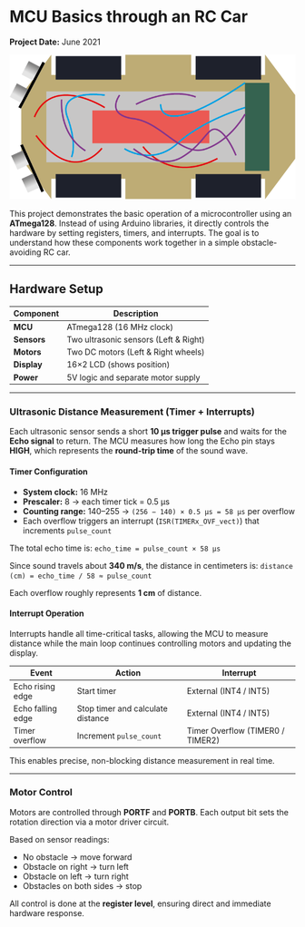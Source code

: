 # MCU Basics through an RC Car

**Project Date:** June 2021

![RC Car Overview](assets/rc_car.png)

This project demonstrates the basic operation of a microcontroller using an **ATmega128**.
Instead of using Arduino libraries, it directly controls the hardware by setting registers, timers, and interrupts.
The goal is to understand how these components work together in a simple obstacle-avoiding RC car.

---

## Hardware Setup

| Component   | Description                           |
| ----------- | ------------------------------------- |
| **MCU**     | ATmega128 (16 MHz clock)              |
| **Sensors** | Two ultrasonic sensors (Left & Right) |
| **Motors**  | Two DC motors (Left & Right wheels)   |
| **Display** | 16×2 LCD (shows position)             |
| **Power**   | 5V logic and separate motor supply    |

---

### Ultrasonic Distance Measurement (Timer + Interrupts)

Each ultrasonic sensor sends a short **10 µs trigger pulse** and waits for the **Echo signal** to return.
The MCU measures how long the Echo pin stays **HIGH**, which represents the **round-trip time** of the sound wave.

#### Timer Configuration

* **System clock:** 16 MHz
* **Prescaler:** 8 → each timer tick = 0.5 µs
* **Counting range:** 140–255 → `(256 − 140) × 0.5 µs = 58 µs` per overflow
* Each overflow triggers an interrupt (`ISR(TIMERx_OVF_vect)`) that increments `pulse_count`

The total echo time is:
`echo_time = pulse_count × 58 µs`

Since sound travels about **340 m/s**, the distance in centimeters is:
`distance (cm) = echo_time / 58 ≈ pulse_count`

Each overflow roughly represents **1 cm** of distance.

#### Interrupt Operation

Interrupts handle all time-critical tasks, allowing the MCU to measure distance
while the main loop continues controlling motors and updating the display.

| Event             | Action                            | Interrupt                        |
| ----------------- | --------------------------------- | -------------------------------- |
| Echo rising edge  | Start timer                       | External (INT4 / INT5)           |
| Echo falling edge | Stop timer and calculate distance | External (INT4 / INT5)           |
| Timer overflow    | Increment `pulse_count`           | Timer Overflow (TIMER0 / TIMER2) |

This enables precise, non-blocking distance measurement in real time.

---

### Motor Control

Motors are controlled through **PORTF** and **PORTB**.
Each output bit sets the rotation direction via a motor driver circuit.

Based on sensor readings:

* No obstacle → move forward
* Obstacle on right → turn left
* Obstacle on left → turn right
* Obstacles on both sides → stop

All control is done at the **register level**, ensuring direct and immediate hardware response.
